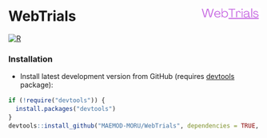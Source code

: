 # WebTrials <img src="man/figures/WebTrials.png" align="right" width="120" />

<!-- badges: start -->
[![R](https://img.shields.io/badge/R-%23276DC3.svg?logo=r&logoColor=white)](#)
<!-- badges: end -->
### Installation
* Install latest development version from GitHub (requires [devtools](https://github.com/hadley/devtools) package):

```r
if (!require("devtools")) {
  install.packages("devtools")
}
devtools::install_github("MAEMOD-MORU/WebTrials", dependencies = TRUE, build_vignettes = FALSE)
```
